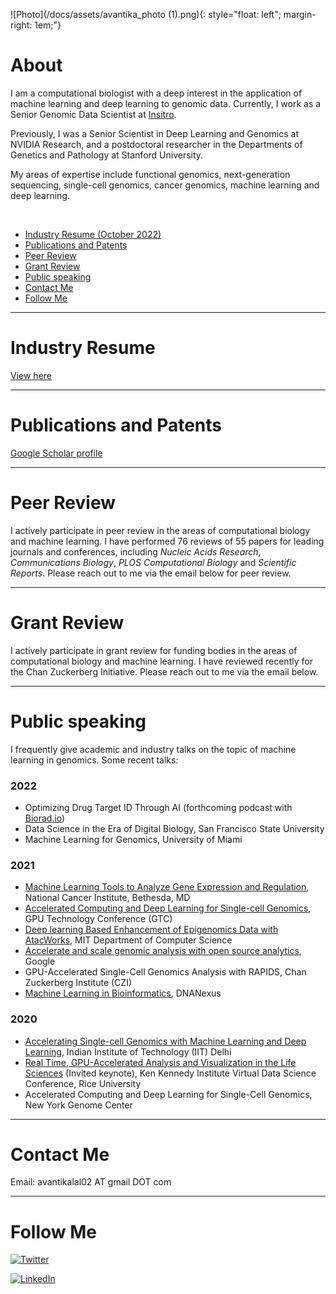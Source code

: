 ![Photo](/docs/assets/avantika_photo (1).png){: style="float: left"; margin-right: 1em;"}

# About

I am a computational biologist with a deep interest in the application of machine learning and deep learning to genomic data. Currently, I work as a Senior Genomic Data Scientist at [Insitro](https://insitro.com).

Previously, I was a Senior Scientist in Deep Learning and Genomics at NVIDIA Research, and a postdoctoral researcher in the Departments of Genetics and Pathology at Stanford University.

My areas of expertise include functional genomics, next-generation sequencing, single-cell genomics, cancer genomics, machine learning and deep learning.

<br>


- [Industry Resume (October 2022)](https://docs.google.com/document/d/1oLhoU6DYCuCPgKcXjuDB8sWhUXVTxT-DFwnY9bSI9WE/edit?usp=sharing)
- [Publications and Patents](#publications-and-patents)
- [Peer Review](#peer-review)
- [Grant Review](#grant-review)
- [Public speaking](#public-speaking)
- [Contact Me](#contact-me)
- [Follow Me](#follow-me)


---

# Industry Resume
<a href="https://docs.google.com/document/d/1oLhoU6DYCuCPgKcXjuDB8sWhUXVTxT-DFwnY9bSI9WE/edit?usp=sharing">View here</a>

---

# Publications and Patents
<a href="https://scholar.google.com/citations?user=CLgOCOAAAAAJ">Google Scholar profile</a>

---

# Peer Review
I actively participate in peer review in the areas of computational biology and machine learning. I have performed 76 reviews of 55 papers for leading journals and conferences, including <i>Nucleic Acids Research</i>, <i>Communications Biology</i>, <i>PLOS Computational Biology</i> and <i>Scientific Reports</i>. Please reach out to me via the email below for peer review.

---

# Grant Review
I actively participate in grant review for funding bodies in the areas of computational biology and machine learning. I have reviewed recently for the Chan Zuckerberg Initiative. Please reach out to me via the email below.

---

# Public speaking
I frequently give academic and industry talks on the topic of machine learning in genomics. Some recent talks:

### 2022

- Optimizing Drug Target ID Through AI (forthcoming podcast with [Biorad.io](https://biorad.io/))
- Data Science in the Era of Digital Biology, San Francisco State University
- Machine Learning for Genomics, University of Miami

### 2021

- [Machine Learning Tools to Analyze Gene Expression and Regulation](https://btep.ccr.cancer.gov/wp-content/uploads/BTEP-AI-Seminar-Series-3-2021-07-15-13-00-58.mp4?_=3), National Cancer Institute, Bethesda, MD
- [Accelerated Computing and Deep Learning for Single-cell Genomics](https://on-demand-gtc.gputechconf.com/gtcnew/sessionview.php?sessionName=dc91274-accelerating+genomics+with+deep+learning), GPU Technology Conference (GTC)
- [Deep learning Based Enhancement of Epigenomics Data with AtacWorks](https://www.youtube.com/watch?v=5usrA2yWQjw), MIT Department of Computer Science
- [Accelerate and scale genomic analysis with open source analytics](https://cloudonair.withgoogle.com/events/genomic-analysis), Google 
- GPU-Accelerated Single-Cell Genomics Analysis with RAPIDS, Chan Zuckerberg Institute (CZI)
- [Machine Learning in Bioinformatics](https://www.dnanexus.com/webinar-ml-in-biomedical-research), DNANexus

### 2020

- [Accelerating Single-cell Genomics with Machine Learning and Deep Learning](https://www.youtube.com/watch?v=1_OIXRU71gs), Indian Institute of Technology (IIT) Delhi
- [Real Time, GPU-Accelerated Analysis and Visualization in the Life Sciences](https://www.youtube.com/watch?v=pIAgJW3KYXM) (Invited keynote), Ken Kennedy Institute Virtual Data Science Conference, Rice University
- Accelerated Computing and Deep Learning for Single-Cell Genomics, New York Genome Center

---

# Contact Me
Email: avantikalal02 AT gmail DOT com

---

# Follow Me

[![Twitter](https://img.shields.io/badge/Twitter-%231DA1F2.svg?style=for-the-badge&logo=Twitter&logoColor=white)](https://twitter.com/lal_avantika)

[![LinkedIn](https://img.shields.io/badge/linkedin-%230077B5.svg?style=for-the-badge&logo=linkedin&logoColor=white)](linkedin.com/in/avantikalal/)

